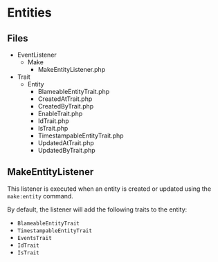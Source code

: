 # Entities


## Files
- EventListener
  - Make
    - MakeEntityListener.php
- Trait
  - Entity
    - BlameableEntityTrait.php
    - CreatedAtTrait.php
    - CreatedByTrait.php
    - EnableTrait.php
    - IdTrait.php
    - IsTrait.php
    - TimestampableEntityTrait.php
    - UpdatedAtTrait.php
    - UpdatedByTrait.php

## MakeEntityListener

This listener is executed when an entity is created or updated using the `make:entity` command.

By default, the listener will add the following traits to the entity:
- `BlameableEntityTrait`
- `TimestampableEntityTrait`
- `EventsTrait`
- `IdTrait`
- `IsTrait`

